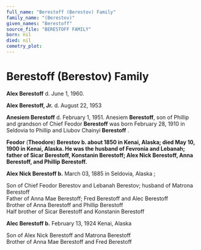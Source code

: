 ```yaml
---
full_name: "Berestoff (Berestov) Family"
family_name: "(Berestov)"
given_names: "Berestoff"
source_file: "BERESTOFF FAMILY"
born: nil
died: nil
cemetry_plot: 
---
```

# Berestoff (Berestov) Family

**Alex Berestoff** d. June 1, 1960.

**Alex Berestoff, Jr.** d. August 22, 1953

**Anesiem Berestoff** d. February 1, 1951. Anesiem **Berestoff**, son of
Phillip and grandson of Chief Feodor **Berestoff** was born February 28,
1910 in Seldovia to Phillip and Liubov Chainyi **Berestoff** .

**Feodor** (**Theodore**) **Berestov b. about 1850 in Kenai, Alaska;
died May 10, 1900 in Kenai, Alaska. He was the husband of Fevronia and
Lebanah; father of Sicar Berestoff, Konstanin Berestoff; Alex Nick
Berestoff, Anna Berestoff, and Phillip Berestoff.**

**Alex Nick Berestoff b.** March 03, 1885 in Seldovia, Alaska ;

Son of Chief Feodor Berestov and Lebanah Berestov; husband of Matrona
Berestoff  
Father of Anna Mae Berestoff; Fred Berestoff and Alec Berestoff  
Brother of Anna Berestoff and Phillip Berestoff  
Half brother of Sicar Berestoff and Konstanin Berestoff

**Alec Berestoff b.** February 13, 1924 Kenai, Alaska

Son of Alex Nick Berestoff and Matrona Berestoff  
Brother of Anna Mae Berestoff and Fred Berestoff
